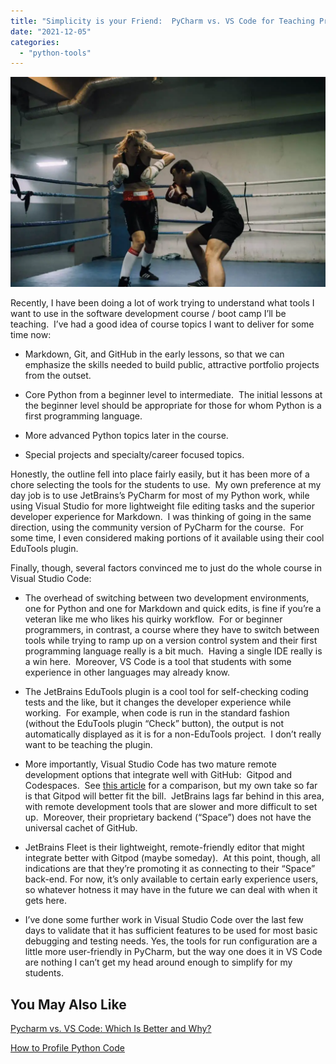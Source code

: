 ```yaml
---
title: "Simplicity is your Friend:  PyCharm vs. VS Code for Teaching Programming"
date: "2021-12-05"
categories: 
  - "python-tools"
---
```


![](images/pexels-koolshooters-9944253-1024x683.jpg)

Recently, I have been doing a lot of work trying to understand what tools I want to use in the software development course / boot camp I’ll be teaching.  I’ve had a good idea of course topics I want to deliver for some time now: 

- Markdown, Git, and GitHub in the early lessons, so that we can emphasize the skills needed to build public, attractive portfolio projects from the outset.

- Core Python from a beginner level to intermediate.  The initial lessons at the beginner level should be appropriate for those for whom Python is a first programming language.  

- More advanced Python topics later in the course.

- Special projects and specialty/career focused topics.

  
Honestly, the outline fell into place fairly easily, but it has been more of a chore selecting the tools for the students to use.  My own preference at my day job is to use JetBrains’s PyCharm for most of my Python work, while using Visual Studio for more lightweight file editing tasks and the superior developer experience for Markdown.  I was thinking of going in the same direction, using the community version of PyCharm for the course.  For some time, I even considered making portions of it available using their cool EduTools plugin.

Finally, though, several factors convinced me to just do the whole course in Visual Studio Code:

- The overhead of switching between two development environments, one for Python and one for Markdown and quick edits, is fine if you’re a veteran like me who likes his quirky workflow.  For or beginner programmers, in contrast, a course where they have to switch between tools while trying to ramp up on a version control system and their first programming language really is a bit much.  Having a single IDE really is a win here.  Moreover, VS Code is a tool that students with some experience in other languages may already know.

- The JetBrains EduTools plugin is a cool tool for self-checking coding tests and the like, but it changes the developer experience while working.  For example, when code is run in the standard fashion (without the EduTools plugin “Check” button), the output is not automatically displayed as it is for a non-EduTools project.  I don’t really want to be teaching the plugin.

- More importantly, Visual Studio Code has two mature remote development options that integrate well with GitHub:  Gitpod and Codespaces.  See [this article](https://www.freecodecamp.org/news/github-codespaces-vs-gitpod-cloud-based-dev-environments/) for a comparison, but my own take so far is that Gitpod will better fit the bill.  JetBrains lags far behind in this area, with remote development tools that are slower and more difficult to set up.  Moreover, their proprietary backend (“Space”) does not have the universal cachet of GitHub.  

- JetBrains Fleet is their lightweight, remote-friendly editor that might integrate better with Gitpod (maybe someday).  At this point, though, all indications are that they’re promoting it as connecting to their “Space” back-end. For now, it’s only available to certain early experience users, so whatever hotness it may have in the future we can deal with when it gets here.

- I’ve done some further work in Visual Studio Code over the last few days to validate that it has sufficient features to be used for most basic debugging and testing needs. Yes, the tools for run configuration are a little more user-friendly in PyCharm, but the way one does it in VS Code are nothing I can’t get my head around enough to simplify for my students.

## You May Also Like

[Pycharm vs. VS Code: Which Is Better and Why?](https://codesolid.com/pycharm-vs-vs-code/)

[How to Profile Python Code](https://codesolid.com/how-do-i-profile-python-code/)
